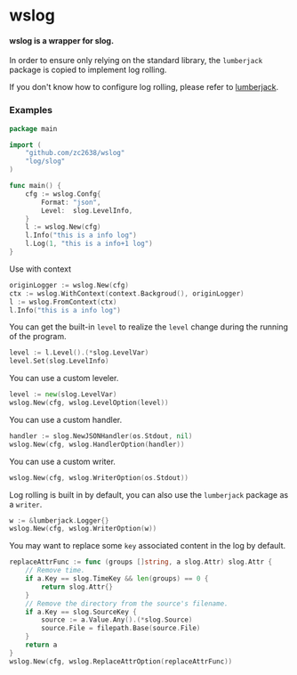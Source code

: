 # wslog

#### wslog is a wrapper for slog.

In order to ensure only relying on the standard library, the `lumberjack` package is copied to implement log rolling.

If you don't know how to configure log rolling, please refer to [lumberjack](https://github.com/natefinch/lumberjack).

### Examples

```go
package main

import (
	"github.com/zc2638/wslog"
	"log/slog"
)

func main() {
	cfg := wslog.Confg{
		Format: "json",
		Level:  slog.LevelInfo,
	}
	l := wslog.New(cfg)
	l.Info("this is a info log")
	l.Log(1, "this is a info+1 log")
}
```

Use with context
```go
originLogger := wslog.New(cfg)
ctx := wslog.WithContext(context.Backgroud(), originLogger)
l := wslog.FromContext(ctx)
l.Info("this is a info log")
```

You can get the built-in `level` to realize the `level` change during the running of the program.

```go
level := l.Level().(*slog.LevelVar)
level.Set(slog.LevelInfo)
```

You can use a custom leveler.

```go
level := new(slog.LevelVar)
wslog.New(cfg, wslog.LevelOption(level))
```

You can use a custom handler.

```go
handler := slog.NewJSONHandler(os.Stdout, nil)
wslog.New(cfg, wslog.HandlerOption(handler))
```

You can use a custom writer.

```go
wslog.New(cfg, wslog.WriterOption(os.Stdout))
```

Log rolling is built in by default, you can also use the `lumberjack` package as a `writer`.
```go
w := &lumberjack.Logger{}
wslog.New(cfg, wslog.WriterOption(w))
```

You may want to replace some `key` associated content in the log by default.

```go
replaceAttrFunc := func (groups []string, a slog.Attr) slog.Attr {
    // Remove time.
    if a.Key == slog.TimeKey && len(groups) == 0 {
        return slog.Attr{}
    }
    // Remove the directory from the source's filename.
    if a.Key == slog.SourceKey {
        source := a.Value.Any().(*slog.Source)
        source.File = filepath.Base(source.File)
    }
    return a
}
wslog.New(cfg, wslog.ReplaceAttrOption(replaceAttrFunc))
```

